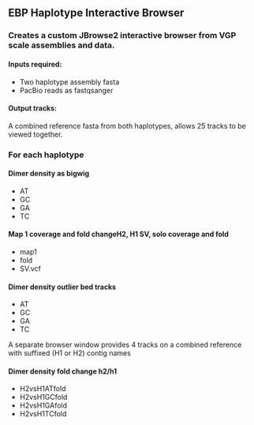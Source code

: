 ## EBP Haplotype Interactive Browser

### Creates a custom JBrowse2 interactive browser from VGP scale assemblies and data.

#### Inputs required:

- Two haplotype assembly fasta
- PacBio reads as fastqsanger

#### Output tracks:

A combined reference fasta from both haplotypes, allows 25 tracks to be viewed together.
### For each haplotype

#### Dimer density as bigwig 

 - AT
 - GC
 - GA
 - TC

#### Map 1 coverage and fold changeH2, H1 SV, solo coverage and fold

 - map1
 - fold
 - SV.vcf

#### Dimer density outlier bed tracks 

 - AT
 - GC
 - GA
 - TC

A separate browser window provides 4 tracks on a combined reference with suffixed (H1 or H2) contig names

#### Dimer density fold change h2/h1

 - H2vsH1ATfold
 - H2vsH1GCfold
 - H2vsH1GAfold
 - H2vsH1TCfold
